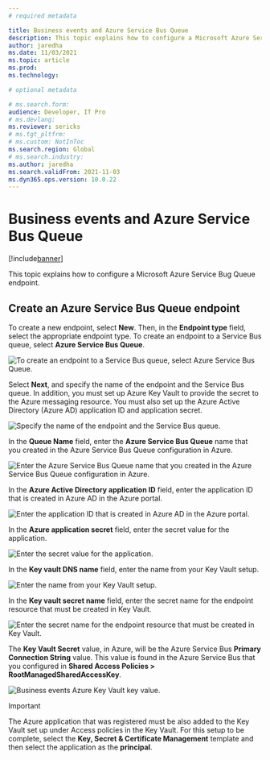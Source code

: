 ```yaml
---
# required metadata

title: Business events and Azure Service Bus Queue
description: This topic explains how to configure a Microsoft Azure Service Bug Queue endpoint.
author: jaredha
ms.date: 11/03/2021
ms.topic: article
ms.prod:
ms.technology: 

# optional metadata

# ms.search.form:
audience: Developer, IT Pro
# ms.devlang: 
ms.reviewer: sericks
# ms.tgt_pltfrm: 
# ms.custom: NotInToc
ms.search.region: Global
# ms.search.industry:
ms.author: jaredha
ms.search.validFrom: 2021-11-03
ms.dyn365.ops.version: 10.0.22
---
```


# Business events and Azure Service Bus Queue
[!include[banner](../../includes/banner.md)]

This topic explains how to configure a Microsoft Azure Service Bug Queue endpoint.

## Create an Azure Service Bus Queue endpoint

To create a new endpoint, select **New**. Then, in the **Endpoint type** field, select the appropriate endpoint type. To create an endpoint to a Service Bus queue, select **Azure Service Bus Queue**.

![To create an endpoint to a Service Bus queue, select **Azure Service Bus Queue**.](../../media/businesseventsnewendpoint1.png)

Select **Next**, and specify the name of the endpoint and the Service Bus queue. In addition, you must set up Azure Key Vault to provide the secret to the Azure messaging resource. You must also set up the Azure Active Directory (Azure AD) application ID and application secret.

![Specify the name of the endpoint and the Service Bus queue.](../../media/businesseventsnewendpoint2.png)

In the **Queue Name** field, enter the **Azure Service Bus Queue** name that you created in the Azure Service Bus Queue configuration in Azure.  

![Enter the **Azure Service Bus Queue** name that you created in the Azure Service Bus Queue configuration in Azure.](../../media/BusinessEventsSBQueueName.PNG)

In the **Azure Active Directory application ID** field, enter the application ID that is created in Azure AD in the Azure portal.

![Enter the application ID that is created in Azure AD in the Azure portal.](../../media/businesseventsaad1.png)

In the **Azure application secret** field, enter the secret value for the application.

![Enter the secret value for the application.](../../media/businesseventsaad2.png)

In the **Key vault DNS name** field, enter the name from your Key Vault setup.

![Enter the name from your Key Vault setup.](../../media/businesseventskeyvault1.png)

In the **Key vault secret name** field, enter the secret name for the endpoint resource that must be created in Key Vault.

![Enter the secret name for the endpoint resource that must be created in Key Vault.](../../media/businesseventskeyvault2.png)

The **Key Vault Secret** value, in Azure, will be the Azure Service Bus **Primary Connection String** value. This value is found in the Azure Service Bus that you configured in **Shared Access Policies > RootManagedSharedAccessKey**.

![Business events Azure Key Vault key value.](../../media/BusinessEventsKVSValue.PNG)

> [!IMPORTANT]
> The Azure application that was registered must be also added to the Key Vault set up under Access policies in the Key Vault. For this setup to be complete, select the **Key, Secret & Certificate Management** template and then select the application as the **principal**.

